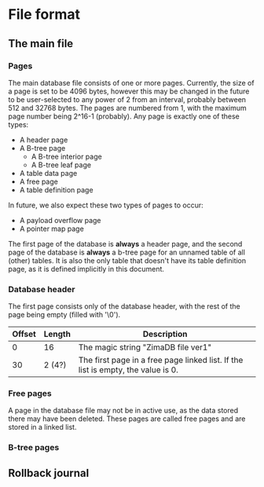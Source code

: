 # File format

## The main file

### Pages
The main database file consists of one or more pages. Currently, the size of a page is set to be 4096 bytes, however this may be changed in the future to be user-selected to any power of 2 from an interval, probably between 512 and 32768 bytes.
The pages are numbered from 1, with the maximum page number being 2^16-1 (probably).
Any page is exactly one of these types:
* A header page
* A B-tree page
    * A B-tree interior page
    * A B-tree leaf page
* A table data page
* A free page
* A table definition page

In future, we also expect these two types of pages to occur:
* A payload overflow page
* A pointer map page

The first page of the database is **always** a header page, and the second page of the database is **always** a b-tree page for an unnamed table of all (other) tables. It is also the only table that doesn't have its table definition page, as it is defined implicitly in this document.

### Database header

The first page consists only of the database header, with the rest of the page being empty (filled with '\0').

| Offset | Length | Description                                                                      |
| ------ | ------ | -------------------------------------------------------------------------------- |
| 0      | 16     | The magic string "ZimaDB file ver1"                                              |
| 30     | 2 (4?) | The first page in a free page linked list. If the list is empty, the value is 0. |


### Free pages
A page in the database file may not be in active use, as the data stored there may have been deleted. These pages are called free pages and are stored in a linked list.


### B-tree pages



## Rollback journal